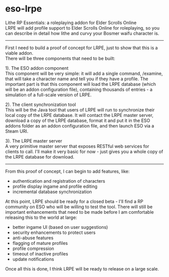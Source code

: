 # eso-lrpe
Lithe RP Essentials: a roleplaying addon for Elder Scrolls Online  
LRPE will add profile support to Elder Scrolls Online for roleplaying, so you can describe in detail how lithe and curvy your Bosmer waifu character is.

---

First I need to build a proof of concept for LRPE, just to show that this is a viable addon.  
There will be three components that need to be built:  

1). The ESO addon component  
	This component will be very simple: it will add a single command, /examine, that will take a character name and tell you if they have a profile. The important part is that this component will load the LRPE database (which will be an addon configuration file), containing thousands of entries - a simulation of a full-scale version of LRPE.

2). The client synchronization tool  
	This will be the Java tool that users of LRPE will run to synchronize their local copy of the LRPE database. It will contact the LRPE master server, download a copy of the LRPE database, format it and put it in the ESO addons folder as an addon configuration file, and then launch ESO via a Steam URI.

3). The LRPE master server  
	A very primitive master server that exposes RESTful web services for clients to call. I'll make it very basic for now - just gives you a whole copy of the LRPE database for download.

---

From this proof of concept, I can begin to add features, like:

 - authentication and registration of characters
 - profile display ingame and profile editing
 - incremental database synchronization

At this point, LRPE should be ready for a closed beta - I'll find a RP community on ESO who will be willing to test the tool.
There will still be important enhancements that need to be made before I am comfortable releasing this to the world at large:

 - better ingame UI (based on user suggestions)
 - security enhancements to protect users
 - anti-abuse features
 - flagging of mature profiles
 - profile compression
 - timeout of inactive profiles
 - update notifications

Once all this is done, I think LRPE will be ready to release on a large scale.
